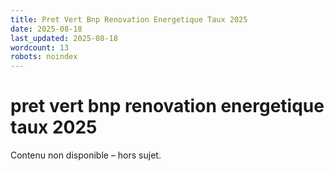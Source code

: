 ```yaml
---
title: Pret Vert Bnp Renovation Energetique Taux 2025
date: 2025-08-18
last_updated: 2025-08-18
wordcount: 13
robots: noindex
---
```


# pret vert bnp renovation energetique taux 2025

Contenu non disponible – hors sujet.